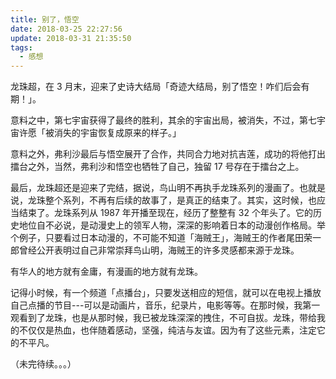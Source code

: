 ```yaml
---
title: 别了，悟空
date: 2018-03-25 22:27:56
update: 2018-03-31 21:35:50
tags: 
  - 感想
---
```

 
 龙珠超，在 3 月末，迎来了史诗大结局「奇迹大结局，别了悟空！咋们后会有期！」。
 
 意料之中，第七宇宙获得了最终的胜利，其余的宇宙出局，被消失，不过，第七宇宙许愿「被消失的宇宙恢复成原来的样子。」
 
 意料之外，弗利沙最后与悟空展开了合作，共同合力地对抗吉莲，成功的将他打出擂台之外，当然，弗利沙和悟空也牺牲了自己，独留 17 号存在于擂台之上。
 
 最后，龙珠超还是迎来了完结，据说，鸟山明不再执手龙珠系列的漫画了。也就是说，龙珠整个系列，不再有后续的故事了，是真正的结束了。其实，这时候，也应当结束了。龙珠系列从 1987 年开播至现在，经历了整整有 32 个年头了。它的历史地位自不必说，是动漫史上的领军人物，深深的影响着日本的动漫创作格局。举个例子，只要看过日本动漫的，不可能不知道「海贼王」，海贼王的作者尾田荣一郎曾经公开表明过自己非常崇拜鸟山明，海贼王的许多灵感都来源于龙珠。
 
 有华人的地方就有金庸，有漫画的地方就有龙珠。
 
 记得小时候，有一个频道「点播台」，只要发送相应的短信，就可以在电视上播放自己点播的节目---可以是动画片，音乐，纪录片，电影等等。在那时候，我第一观看到了龙珠，也是从那时候，我已被龙珠深深的拽住，不可自拔。龙珠，带给我的不仅仅是热血，也伴随着感动，坚强，纯洁与友谊。因为有了这些元素，注定它的不平凡。
 
 （未完待续。。。）

